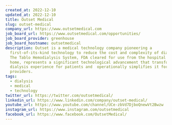 ```yaml
---
created_at: 2022-12-10
updated_at: 2022-12-10
title: Outset Medical
slug: outset-medical
company_url: https://www.outsetmedical.com
job_board_url: https://www.outsetmedical.com/opportunities/
job_board_provider: greenhouse
job_board_hostname: outsetmedical
description: Outset is a medical technology company pioneering a
  first-of-its-kind technology to reduce the cost and complexity of dialysis.
  The Tablo Hemodialysis System, FDA cleared for use from the hospital to the
  home, represents a significant technological advancement that transforms the
  dialysis experience for patients and  operationally simplifies it for
  providers.
tags:
  - dialysis
  - medical
  - technology
twitter_url: https://twitter.com/outsetmedical/
linkedin_url: https://www.linkedin.com/company/outset-medical/
youtube_url: https://www.youtube.com/channel/UCe-zbVd7DjboQnewVt2Bwzw
instagram_url: https://www.instagram.com/outsetmedical
facebook_url: https://www.facebook.com/OutsetMedical/
---
```

